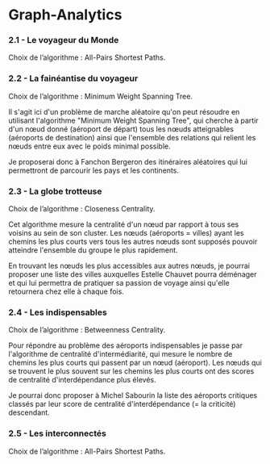 # Graph-Analytics

### 2.1 - Le voyageur du Monde
 
Choix de l’algorithme : All-Pairs Shortest Paths.
 
### 2.2 - La fainéantise du voyageur
 
Choix de l’algorithme : Minimum Weight Spanning Tree.
 
Il s'agit ici d'un problème de marche aléatoire qu'on peut résoudre en utilisant l'algorithme "Minimum Weight Spanning Tree", qui cherche à partir d'un nœud donné (aéroport de départ) tous les nœuds atteignables (aéroports de destination) ainsi que l'ensemble des relations qui relient les nœuds entre eux avec le poids minimal possible.
 
Je proposerai donc à Fanchon Bergeron des itinéraires aléatoires qui lui permettront de parcourir les pays et les continents.
 
 
### 2.3 - La globe trotteuse
 
Choix de l’algorithme : Closeness Centrality.
 
Cet algorithme mesure la centralité d'un nœud par rapport à tous ses voisins au sein de son cluster.
Les nœuds (aéroports = villes) ayant les chemins les plus courts vers tous les autres nœuds sont supposés pouvoir atteindre l'ensemble du groupe le plus rapidement.
 
En trouvant les nœuds les plus accessibles aux autres nœuds, je pourrai proposer une liste des villes auxquelles Estelle Chauvet pourra déménager et qui lui permettra de pratiquer sa passion de voyage ainsi qu'elle retournera chez elle à chaque fois.
 
 
### 2.4 - Les indispensables
 
Choix de l’algorithme : Betweenness Centrality.
 
Pour répondre au problème des aéroports indispensables je passe par l'algorithme de centralité d'intermédiarité, qui mesure le nombre de chemins les plus courts qui passent par un nœud (aéroport). Les nœuds qui se trouvent le plus souvent sur les chemins les plus courts ont des scores de centralité d'interdépendance plus élevés.
 
Je pourrai donc proposer à Michel Sabourin la liste des aéroports critiques classés par leur score de centralité d'interdépendance (= la criticité) descendant.
 
 
### 2.5 - Les interconnectés
 
Choix de l’algorithme : All-Pairs Shortest Paths.
